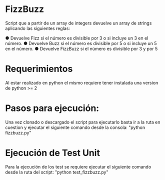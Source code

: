 # FizzBuzz
Script que a partir de un array de integers devuelve un array de strings aplicando las siguientes reglas: 

● Devuelve Fizz si el número es divisible por 3 o si incluye un 3 en el número. 
● Devuelve Buzz si el número es divisible por 5 o si incluye un 5 en el número. 
● Devuelve FizzBuzz si el número es divisible por 3 y por 5

# Requerimientos

Al estar realizado en python el mismo requiere tener instalada una version de python >= 2 

# Pasos para ejecución:

Una vez clonado o descargado el script para ejecutarlo basta ir a la ruta en cuestion y ejecutar el siguiente comando desde la consola: 
"python fizzbuzz.py"

# Ejecución de Test Unit

Para la ejecución de los test se requiere ejecutar el siguiente comando desde la ruta del script:
"python test_fizzbuzz.py"





